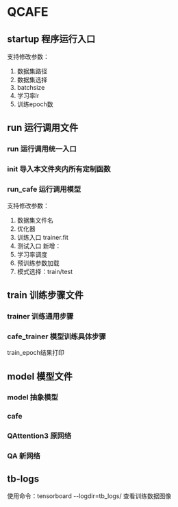 # QCAFE

## startup 程序运行入口
支持修改参数：
1. 数据集路径
2. 数据集选择
3. batchsize
4. 学习率lr
5. 训练epoch数

## run 运行调用文件
### run 运行调用统一入口
### init 导入本文件夹内所有定制函数
### run_cafe 运行调用模型
支持修改参数：
1. 数据集文件名
2. 优化器
3. 训练入口 trainer.fit
4. 测试入口
新增：
1. 学习率调度
2. 预训练参数加载
3. 模式选择：train/test

## train 训练步骤文件
### trainer 训练通用步骤
### cafe_trainer 模型训练具体步骤
train_epoch结果打印

## model 模型文件
### model 抽象模型
### cafe
### QAttention3 原网络
### QA 新网络

## tb-logs
使用命令：tensorboard --logdir=tb_logs/
查看训练数据图像